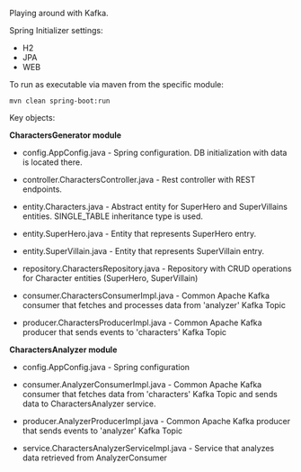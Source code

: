 Playing around with Kafka.

Spring Initializer settings:
- H2
- JPA
- WEB

To run as executable via maven from the specific module:
    
    mvn clean spring-boot:run

Key objects:

**CharactersGenerator module**
- config.AppConfig.java - Spring configuration. DB initialization with data is located there.


- controller.CharactersController.java - Rest controller with REST endpoints.
 

- entity.Characters.java - Abstract entity for SuperHero and SuperVillains entities. SINGLE_TABLE inheritance type is used.
- entity.SuperHero.java - Entity that represents SuperHero entry.
- entity.SuperVillain.java - Entity that represents SuperVillain entry.


- repository.CharactersRepository.java - Repository with CRUD operations for Character entities (SuperHero, SuperVillain)


- consumer.CharactersConsumerImpl.java - Common Apache Kafka consumer that fetches and processes data from 'analyzer' Kafka Topic
- producer.CharactersProducerImpl.java - Common Apache Kafka producer that sends events to 'characters' Kafka Topic

**CharactersAnalyzer module**
- config.AppConfig.java - Spring configuration

- consumer.AnalyzerConsumerImpl.java - Common Apache Kafka consumer that fetches data from 'characters' Kafka Topic and sends data to CharactersAnalyzer service.
- producer.AnalyzerProducerImpl.java - Common Apache Kafka producer that sends events to 'analyzer' Kafka Topic
- service.CharactersAnalyzerServiceImpl.java - Service that analyzes data retrieved from AnalyzerConsumer
